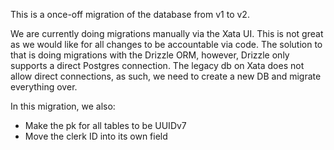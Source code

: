 This is a once-off migration of the database from v1 to v2.

We are currently doing migrations manually via the Xata UI. This is not great as we would like for all changes to be accountable via code. The solution to that is doing migrations with the Drizzle ORM, however, Drizzle only supports a direct Postgres connection. The legacy db on Xata does not allow direct connections, as such, we need to create a new DB and migrate everything over.

In this migration, we also:
- Make the pk for all tables to be UUIDv7
- Move the clerk ID into its own field